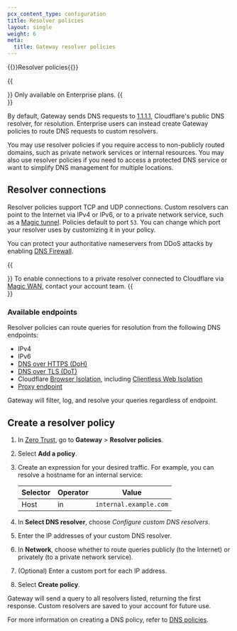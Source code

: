 ```yaml
---
pcx_content_type: configuration
title: Resolver policies
layout: single
weight: 6
meta:
  title: Gateway resolver policies
---
```


{{<heading-pill style="beta">}}Resolver policies{{</heading-pill>}}

{{<Aside type="note">}}
Only available on Enterprise plans.
{{</Aside>}}

By default, Gateway sends DNS requests to [1.1.1.1](/1.1.1.1/), Cloudflare's public DNS resolver, for resolution. Enterprise users can instead create Gateway policies to route DNS requests to custom resolvers.

You may use resolver policies if you require access to non-publicly routed domains, such as private network services or internal resources. You may also use resolver policies if you need to access a protected DNS service or want to simplify DNS management for multiple locations.

## Resolver connections

Resolver policies support TCP and UDP connections. Custom resolvers can point to the Internet via IPv4 or IPv6, or to a private network service, such as a [Magic tunnel](/magic-transit/how-to/configure-tunnels/). Policies default to port `53`. You can change which port your resolver uses by customizing it in your policy.

You can protect your authoritative nameservers from DDoS attacks by enabling [DNS Firewall](/dns/dns-firewall/).

{{<Aside type="note">}}
To enable connections to a private resolver connected to Cloudflare via [Magic WAN](/magic-wan/), contact your account team.
{{</Aside>}}

### Available endpoints

Resolver policies can route queries for resolution from the following DNS endpoints:

- IPv4
- IPv6
- [DNS over HTTPS (DoH)](/cloudflare-one/connections/connect-devices/agentless/dns/dns-over-https/)
- [DNS over TLS (DoT)](/cloudflare-one/connections/connect-devices/agentless/dns/dns-over-tls/)
- Cloudflare [Browser Isolation](/cloudflare-one/policies/browser-isolation/), including [Clientless Web Isolation](/cloudflare-one/policies/browser-isolation/setup/clientless-browser-isolation/)
- [Proxy endpoint](/cloudflare-one/connections/connect-devices/agentless/pac-files/)

Gateway will filter, log, and resolve your queries regardless of endpoint.

## Create a resolver policy

1. In [Zero Trust](https://one.dash.cloudflare.com/), go to **Gateway** > **Resolver policies**.
2. Select **Add a policy**.
3. Create an expression for your desired traffic. For example, you can resolve a hostname for an internal service:

    | Selector | Operator | Value                  |
    | -------- | -------- | ---------------------- |
    | Host     | in       | `internal.example.com` |

4. In **Select DNS resolver**, choose _Configure custom DNS resolvers_.
5. Enter the IP addresses of your custom DNS resolver.
6. In **Network**, choose whether to route queries publicly (to the Internet) or privately (to a private network service).
7. (Optional) Enter a custom port for each IP address.
8. Select **Create policy**.

Gateway will send a query to all resolvers listed, returning the first response. Custom resolvers are saved to your account for future use.

For more information on creating a DNS policy, refer to [DNS policies](/cloudflare-one/policies/gateway/dns-policies/).
